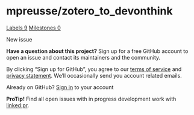 # mpreusse/zotero\_to\_devonthink

 [Labels 9](mpreusse-zotero_to_devonthink-13.md) [Milestones 0](https://github.com/mpreusse/zotero_to_devonthink/milestones)

 New issue

 **Have a question about this project?** Sign up for a free GitHub account to open an issue and contact its maintainers and the community.

By clicking “Sign up for GitHub”, you agree to our [terms of service](https://docs.github.com/terms) and [privacy statement](https://docs.github.com/privacy). We’ll occasionally send you account related emails.

 Already on GitHub? [Sign in](https://github.com/login?return_to=%2Fmpreusse%2Fzotero_to_devonthink%2Fissues%2Fnew) to your account

**ProTip!** Find all open issues with in progress development work with [linked:pr](https://github.com/mpreusse/zotero_to_devonthink/issues?q=is%3Aissue+is%3Aopen+linked%3Apr).

